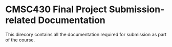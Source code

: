 # CMSC430 Final Project Submission-related Documentation

This direcory contains all the documentation required for submission as part of the course.
